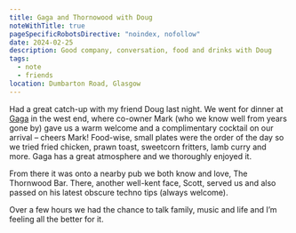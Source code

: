 ```yaml
---
title: Gaga and Thornowood with Doug
noteWithTitle: true
pageSpecificRobotsDirective: "noindex, nofollow"
date: 2024-02-25
description: Good company, conversation, food and drinks with Doug 
tags:
  - note
  - friends
location: Dumbarton Road, Glasgow
---
```

Had a great catch-up with my friend Doug last night. We went for dinner at [Gaga](https://www.gagaglasgow.com/) in the west end, where co-owner Mark (who we know well from years gone by) gave us a warm welcome and a complimentary cocktail on our arrival – cheers Mark! Food-wise, small plates were the order of the day so we tried fried chicken, prawn toast, sweetcorn fritters, lamb curry and more. Gaga has a great atmosphere and we thoroughly enjoyed it. 

From there it was onto a nearby pub we both know and love, The Thornwood Bar. There, another well-kent face, Scott, served us and also passed on his latest obscure techno tips (always welcome). 

Over a few hours we had the chance to talk family, music and life and I’m feeling all the better for it.
